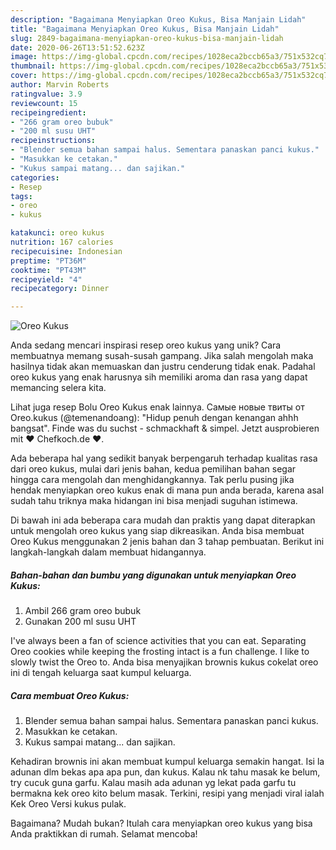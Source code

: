 ```yaml
---
description: "Bagaimana Menyiapkan Oreo Kukus, Bisa Manjain Lidah"
title: "Bagaimana Menyiapkan Oreo Kukus, Bisa Manjain Lidah"
slug: 2849-bagaimana-menyiapkan-oreo-kukus-bisa-manjain-lidah
date: 2020-06-26T13:51:52.623Z
image: https://img-global.cpcdn.com/recipes/1028eca2bccb65a3/751x532cq70/oreo-kukus-foto-resep-utama.jpg
thumbnail: https://img-global.cpcdn.com/recipes/1028eca2bccb65a3/751x532cq70/oreo-kukus-foto-resep-utama.jpg
cover: https://img-global.cpcdn.com/recipes/1028eca2bccb65a3/751x532cq70/oreo-kukus-foto-resep-utama.jpg
author: Marvin Roberts
ratingvalue: 3.9
reviewcount: 15
recipeingredient:
- "266 gram oreo bubuk"
- "200 ml susu UHT"
recipeinstructions:
- "Blender semua bahan sampai halus. Sementara panaskan panci kukus."
- "Masukkan ke cetakan."
- "Kukus sampai matang... dan sajikan."
categories:
- Resep
tags:
- oreo
- kukus

katakunci: oreo kukus 
nutrition: 167 calories
recipecuisine: Indonesian
preptime: "PT36M"
cooktime: "PT43M"
recipeyield: "4"
recipecategory: Dinner

---
```



![Oreo Kukus](https://img-global.cpcdn.com/recipes/1028eca2bccb65a3/751x532cq70/oreo-kukus-foto-resep-utama.jpg)

Anda sedang mencari inspirasi resep oreo kukus yang unik? Cara membuatnya memang susah-susah gampang. Jika salah mengolah maka hasilnya tidak akan memuaskan dan justru cenderung tidak enak. Padahal oreo kukus yang enak harusnya sih memiliki aroma dan rasa yang dapat memancing selera kita.

Lihat juga resep Bolu Oreo Kukus enak lainnya. Самые новые твиты от Oreo.kukus (@temenandoang): &#34;Hidup penuh dengan kenangan ahhh bangsat&#34;. Finde was du suchst - schmackhaft &amp; simpel. Jetzt ausprobieren mit ♥ Chefkoch.de ♥.

Ada beberapa hal yang sedikit banyak berpengaruh terhadap kualitas rasa dari oreo kukus, mulai dari jenis bahan, kedua pemilihan bahan segar hingga cara mengolah dan menghidangkannya. Tak perlu pusing jika hendak menyiapkan oreo kukus enak di mana pun anda berada, karena asal sudah tahu triknya maka hidangan ini bisa menjadi suguhan istimewa.


Di bawah ini ada beberapa cara mudah dan praktis yang dapat diterapkan untuk mengolah oreo kukus yang siap dikreasikan. Anda bisa membuat Oreo Kukus menggunakan 2 jenis bahan dan 3 tahap pembuatan. Berikut ini langkah-langkah dalam membuat hidangannya.

<!--inarticleads1-->

##### Bahan-bahan dan bumbu yang digunakan untuk menyiapkan Oreo Kukus:

1. Ambil 266 gram oreo bubuk
1. Gunakan 200 ml susu UHT


I&#39;ve always been a fan of science activities that you can eat. Separating Oreo cookies while keeping the frosting intact is a fun challenge. I like to slowly twist the Oreo to. Anda bisa menyajikan brownis kukus cokelat oreo ini di tengah keluarga saat kumpul keluarga. 

<!--inarticleads2-->

##### Cara membuat Oreo Kukus:

1. Blender semua bahan sampai halus. Sementara panaskan panci kukus.
1. Masukkan ke cetakan.
1. Kukus sampai matang... dan sajikan.


Kehadiran brownis ini akan membuat kumpul keluarga semakin hangat. Isi la adunan dlm bekas apa apa pun, dan kukus. Kalau nk tahu masak ke belum, try cucuk guna garfu. Kalau masih ada adunan yg lekat pada garfu tu bermakna kek oreo kito belum masak. Terkini, resipi yang menjadi viral ialah Kek Oreo Versi kukus pulak. 

Bagaimana? Mudah bukan? Itulah cara menyiapkan oreo kukus yang bisa Anda praktikkan di rumah. Selamat mencoba!
